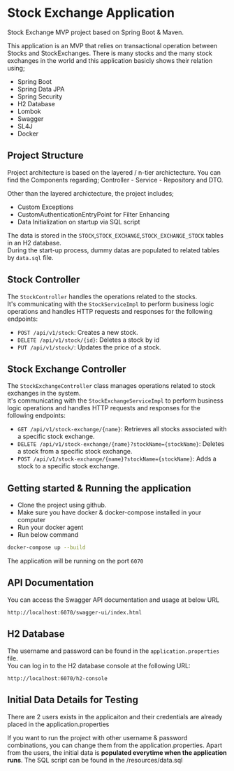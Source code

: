 # Stock Exchange Application

Stock Exchange MVP project based on Spring Boot & Maven.

This application is an MVP that relies on transactional operation between Stocks and StockExchanges.
There is many stocks and the many stock exchanges in the world and this application basicly shows their relation using;

- Spring Boot
- Spring Data JPA 
- Spring Security
- H2 Database
- Lombok
- Swagger
- SL4J
- Docker

## Project Structure

Project architecture is based on the layered / n-tier archictecture.
You can find the Components regarding; Controller - Service - Repository and DTO.

Other than the layered archictecture, the project includes;
 - Custom Exceptions
 - CustomAuthenticationEntryPoint for Filter Enhancing
 - Data Initialization on startup via SQL script

The data is stored in the `STOCK`,`STOCK_EXCHANGE`,`STOCK_EXCHANGE_STOCK` tables in an H2 database.<br> 
During the start-up process, dummy datas are populated to related tables  by `data.sql` file.<br>


## Stock Controller

The `StockController` handles the operations related to the stocks.  <br>
It's communicating with the `StockServiceImpl` to perform business logic operations and handles HTTP requests and responses for the following endpoints:

- `POST /api/v1/stock`: Creates a new stock.
- `DELETE /api/v1/stock/{id}`: Deletes a stock by id
- `PUT /api/v1/stock/`: Updates the price of a stock.


## Stock Exchange Controller

The `StockExchangeController` class manages operations related to stock exchanges in the system.<br>
It's communicating with the `StockExchangeServiceImpl` to perform business logic operations and handles HTTP requests and responses for the following endpoints:

- `GET /api/v1/stock-exchange/{name}`: Retrieves all stocks associated with a specific stock exchange.
- `DELETE /api/v1/stock-exchange/{name}?stockName={stockName}`: Deletes a stock from a specific stock exchange.
- `POST /api/v1/stock-exchange/{name}?stockName={stockName}`: Adds a stock to a specific stock exchange.


## Getting started & Running the application

- Clone the project using github.
- Make sure you have docker & docker-compose installed in your computer
- Run your docker agent
- Run below command

```bash
docker-compose up --build
```
The application will be running on the port `6070`


## API Documentation

You can access the Swagger API documentation and usage at below URL

```
http://localhost:6070/swagger-ui/index.html
```

## H2 Database

The username and password can be found in the `application.properties` file.<br>
You can log in to the H2 database console at the following URL:
```
http://localhost:6070/h2-console
```

## Initial Data Details for Testing

There are 2 users exists in the applicaiton and their credentials are already placed in the application.properties

If you want to run the project with other username & password combinations, you can change them from the 
application.properties.
Apart from the users, the initial data is **populated everytime when the application runs**.
The SQL script can be found in the /resources/data.sql
